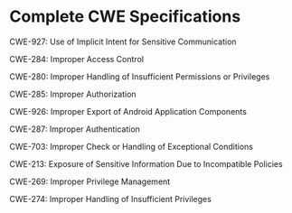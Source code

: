 

# Complete CWE Specifications

CWE-927: Use of Implicit Intent for Sensitive Communication

CWE-284: Improper Access Control

CWE-280: Improper Handling of Insufficient Permissions or Privileges 

CWE-285: Improper Authorization

CWE-926: Improper Export of Android Application Components

CWE-287: Improper Authentication

CWE-703: Improper Check or Handling of Exceptional Conditions

CWE-213: Exposure of Sensitive Information Due to Incompatible Policies

CWE-269: Improper Privilege Management

CWE-274: Improper Handling of Insufficient Privileges